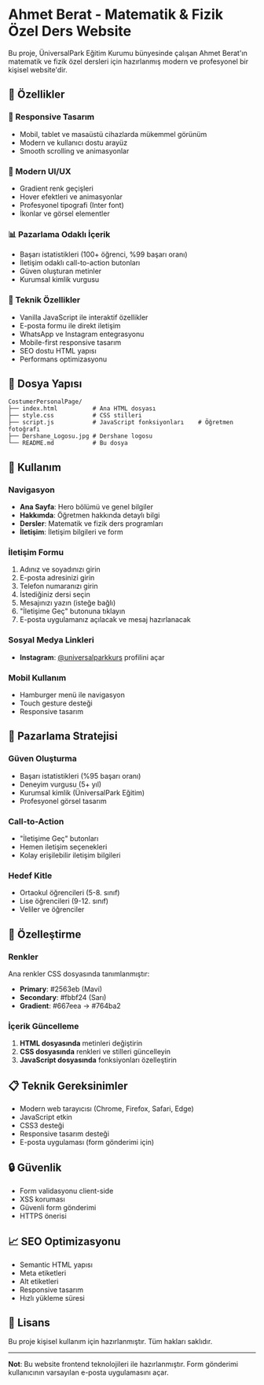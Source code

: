 # Ahmet Berat - Matematik & Fizik Özel Ders Website

Bu proje, ÜniversalPark Eğitim Kurumu bünyesinde çalışan Ahmet Berat'ın matematik ve fizik özel dersleri için hazırlanmış modern ve profesyonel bir kişisel website'dir.

## 🚀 Özellikler

### 📱 Responsive Tasarım
- Mobil, tablet ve masaüstü cihazlarda mükemmel görünüm
- Modern ve kullanıcı dostu arayüz
- Smooth scrolling ve animasyonlar

### 🎨 Modern UI/UX
- Gradient renk geçişleri
- Hover efektleri ve animasyonlar
- Profesyonel tipografi (Inter font)
- İkonlar ve görsel elementler

### 📊 Pazarlama Odaklı İçerik
- Başarı istatistikleri (100+ öğrenci, %99 başarı oranı)
- İletişim odaklı call-to-action butonları
- Güven oluşturan metinler
- Kurumsal kimlik vurgusu

### 🔧 Teknik Özellikler
- Vanilla JavaScript ile interaktif özellikler
- E-posta formu ile direkt iletişim
- WhatsApp ve Instagram entegrasyonu
- Mobile-first responsive tasarım
- SEO dostu HTML yapısı
- Performans optimizasyonu

## 📁 Dosya Yapısı

```
CostumerPersonalPage/
├── index.html          # Ana HTML dosyası
├── style.css           # CSS stilleri
├── script.js           # JavaScript fonksiyonları    # Öğretmen fotoğrafı
├── Dershane_Logosu.jpg # Dershane logosu
└── README.md           # Bu dosya
```


## 📱 Kullanım

### Navigasyon
- **Ana Sayfa**: Hero bölümü ve genel bilgiler
- **Hakkımda**: Öğretmen hakkında detaylı bilgi
- **Dersler**: Matematik ve fizik ders programları
- **İletişim**: İletişim bilgileri ve form

### İletişim Formu
1. Adınız ve soyadınızı girin
2. E-posta adresinizi girin
3. Telefon numaranızı girin
4. İstediğiniz dersi seçin
5. Mesajınızı yazın (isteğe bağlı)
6. "İletişime Geç" butonuna tıklayın
7. E-posta uygulamanız açılacak ve mesaj hazırlanacak

### Sosyal Medya Linkleri
- **Instagram**: [@universalparkkurs](https://www.instagram.com/universalparkkurs?utm_source=ig_web_button_share_sheet&igsh=ZDNlZDc0MzIxNw==) profilini açar

### Mobil Kullanım
- Hamburger menü ile navigasyon
- Touch gesture desteği
- Responsive tasarım

## 🎯 Pazarlama Stratejisi

### Güven Oluşturma
- Başarı istatistikleri (%95 başarı oranı)
- Deneyim vurgusu (5+ yıl)
- Kurumsal kimlik (ÜniversalPark Eğitim)
- Profesyonel görsel tasarım

### Call-to-Action
- "İletişime Geç" butonları
- Hemen iletişim seçenekleri
- Kolay erişilebilir iletişim bilgileri

### Hedef Kitle
- Ortaokul öğrencileri (5-8. sınıf)
- Lise öğrencileri (9-12. sınıf)
- Veliler ve öğrenciler

## 🔧 Özelleştirme

### Renkler
Ana renkler CSS dosyasında tanımlanmıştır:
- **Primary**: #2563eb (Mavi)
- **Secondary**: #fbbf24 (Sarı)
- **Gradient**: #667eea → #764ba2

### İçerik Güncelleme
1. **HTML dosyasında** metinleri değiştirin
2. **CSS dosyasında** renkleri ve stilleri güncelleyin
3. **JavaScript dosyasında** fonksiyonları özelleştirin







## 📋 Teknik Gereksinimler

- Modern web tarayıcısı (Chrome, Firefox, Safari, Edge)
- JavaScript etkin
- CSS3 desteği
- Responsive tasarım desteği
- E-posta uygulaması (form gönderimi için)

## 🔒 Güvenlik

- Form validasyonu client-side
- XSS koruması
- Güvenli form gönderimi
- HTTPS önerisi

## 📈 SEO Optimizasyonu

- Semantic HTML yapısı
- Meta etiketleri
- Alt etiketleri
- Responsive tasarım
- Hızlı yükleme süresi



## 📄 Lisans

Bu proje kişisel kullanım için hazırlanmıştır. Tüm hakları saklıdır.

---

**Not**: Bu website frontend teknolojileri ile hazırlanmıştır. Form gönderimi kullanıcının varsayılan e-posta uygulamasını açar. 